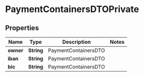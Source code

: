 
# PaymentContainersDTOPrivate

## Properties
Name | Type | Description | Notes
------------ | ------------- | ------------- | -------------
**owner** | **String** | PaymentContainersDTO | 
**iban** | **String** | PaymentContainersDTO | 
**bic** | **String** | PaymentContainersDTO | 



